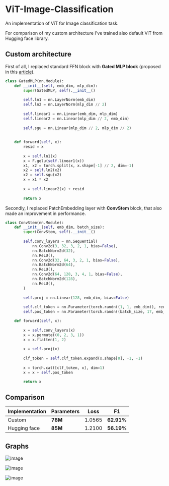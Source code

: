 # ViT-Image-Classification

An implementation of ViT for Image classification task.

For comparison of my custom architecture I've trained also default ViT from Hugging face library.

## Custom architecture

First of all, I replaced standard FFN block with **Gated MLP block** (proposed in this <a href='https://arxiv.org/pdf/2105.08050'>article</a>). 

``` python
class GatedMLP(nn.Module):
    def __init__(self, emb_dim, mlp_dim):
        super(GatedMLP, self).__init__()
        
        self.ln1 = nn.LayerNorm(emb_dim)
        self.ln2 = nn.LayerNorm(mlp_dim // 2)
        
        self.linear1 = nn.Linear(emb_dim, mlp_dim)
        self.linear2 = nn.Linear(mlp_dim // 2, emb_dim)
        
        self.sgu = nn.Linear(mlp_dim // 2, mlp_dim // 2)
        
    
    def forward(self, x):
        resid = x     
        
        x = self.ln1(x)
        x = F.gelu(self.linear1(x))
        x1, x2 = torch.split(x, x.shape[-1] // 2, dim=-1)     
        x2 = self.ln2(x2)
        x2 = self.sgu(x2)
        x = x1 * x2
        
        x = self.linear2(x) + resid
        
        return x
```

Secondly, I replaced PatchEmbedding layer with **ConvStem** block, that also made an improvement in performance.

``` python
class ConvStem(nn.Module):
    def __init__(self, emb_dim, batch_size):
        super(ConvStem, self).__init__()
        
        self.conv_layers = nn.Sequential(
            nn.Conv2d(3, 32, 3, 2, 1, bias=False),
            nn.BatchNorm2d(32),
            nn.ReLU(),
            nn.Conv2d(32, 64, 3, 2, 1, bias=False),
            nn.BatchNorm2d(64),
            nn.ReLU(),
            nn.Conv2d(64, 128, 3, 4, 1, bias=False),
            nn.BatchNorm2d(128),
            nn.ReLU(),
        )
        
        self.proj = nn.Linear(128, emb_dim, bias=False)
        
        self.clf_token = nn.Parameter(torch.randn((1, 1, emb_dim)), requires_grad=True)
        self.pos_token = nn.Parameter(torch.randn((batch_size, 17, emb_dim)), requires_grad=True)

    def forward(self, x):
        
        x = self.conv_layers(x)
        x = x.permute((0, 2, 3, 1))
        x = x.flatten(1, 2)
        
        x = self.proj(x)
        
        clf_token = self.clf_token.expand(x.shape[0], -1, -1)
        
        x = torch.cat([clf_token, x], dim=1)
        x = x + self.pos_token

        return x

```

## Comparison

| Implementation | Parameters   | Loss   | F1   |
|----------------|--------|--------|------------|
| Custom   | **78M** | 1.0565 | **62.91%** |
| Hugging face   | **85M** | 1.2100 | **56.19%** |


## Graphs

![image](https://github.com/user-attachments/assets/cad3e72c-471a-4117-a85e-fbc21867afbe)

![image](https://github.com/user-attachments/assets/a281a57f-c76b-4cd7-8ade-35342f80f160)

![image](https://github.com/user-attachments/assets/fb813d46-cfca-425c-a26a-69961880254a)

